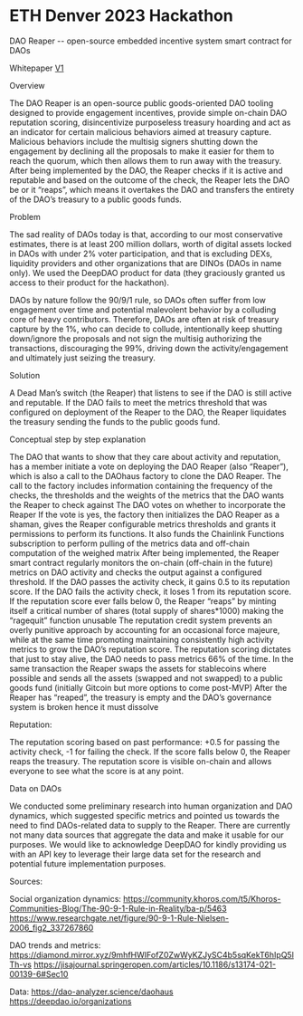 # ETH Denver 2023 Hackathon

DAO Reaper -- open-source embedded incentive system smart contract for DAOs

Whitepaper [V1](https://github.com/DaoReaper/eth-denver/files/10891470/README.docx)


Overview

The DAO Reaper is an open-source public goods-oriented DAO tooling designed to provide engagement incentives, provide simple on-chain DAO reputation scoring, disincentivize purposeless treasury hoarding and act as an indicator for certain malicious behaviors aimed at treasury capture. Malicious behaviors include the multisig signers shutting down the engagement by declining all the proposals to make it easier for them to reach the quorum, which then allows them to run away with the treasury. After being implemented by the DAO, the Reaper checks if it is active and reputable and based on the outcome of the check, the Reaper lets the DAO be or it “reaps”, which means it overtakes the DAO and transfers the entirety of the DAO’s treasury to a public goods funds.

Problem

The sad reality of DAOs today is that, according to our most conservative estimates, there is at least 200 million dollars, worth of digital assets locked in DAOs with under 2% voter participation, and that is excluding DEXs, liquidity providers and other organizations that are DINOs (DAOs in name only). We used the DeepDAO product for data (they graciously granted us access to their product for the hackathon).

DAOs by nature follow the 90/9/1 rule, so DAOs often suffer from low engagement over time and potential malevolent behavior by a colluding core of heavy contributors. Therefore, DAOs are often at risk of treasury capture by the 1%, who can decide to collude, intentionally keep shutting down/ignore the proposals and not sign the multisig authorizing the transactions, discouraging the 99%, driving down the activity/engagement and ultimately just seizing the treasury. 

Solution

A Dead Man’s switch (the Reaper) that listens to see if the DAO is still active and reputable. If the DAO fails to meet the metrics threshold that was configured on deployment of the Reaper to the DAO, the Reaper liquidates the treasury sending the funds to the public goods fund. 

Conceptual step by step explanation

The DAO that wants to show that they care about activity and reputation, has a member initiate a vote on deploying the DAO Reaper (also “Reaper”), which is also a call to the DAOhaus factory to clone the DAO Reaper. The call to the factory includes information containing the frequency of the checks, the thresholds and the weights of the metrics that the DAO wants the Reaper to check against
The DAO votes on whether to incorporate the Reaper
If the vote is yes, the factory then initializes the DAO Reaper as a shaman, gives the Reaper configurable metrics thresholds and grants it permissions to perform its functions. It also funds the Chainlink Functions subscription to perform pulling of the metrics data and off-chain computation of the weighed matrix
After being implemented, the Reaper smart contract regularly monitors the on-chain (off-chain in the future) metrics on DAO activity and checks the output against a configured threshold. 
If the DAO passes the activity check, it gains 0.5 to its reputation score. 
If the DAO fails the activity check, it loses 1 from its reputation score. 
If the reputation score ever falls below 0, the Reaper “reaps” by minting itself a critical number of shares (total supply of shares*1000) making the “ragequit” function unusable
The reputation credit system prevents an overly punitive approach by accounting for an occasional force majeure, while at the same time promoting maintaining consistently high activity metrics to grow the DAO’s reputation score. 
The reputation scoring dictates that just to stay alive, the DAO needs to pass metrics 66% of the time.
In the same transaction the Reaper swaps the assets for stablecoins where possible and sends all the assets (swapped and not swapped) to a public goods fund (initially Gitcoin but more options to come post-MVP)
After the Reaper has “reaped”, the treasury is empty and the DAO’s governance system is broken hence it must dissolve

Reputation:

The reputation scoring based on past performance: +0.5 for passing the activity check, -1 for failing the check. If the score falls below 0, the Reaper reaps the treasury. The reputation score is visible on-chain and allows everyone to see what the score is at any point.

Data on DAOs

We conducted some preliminary research into human organization and DAO dynamics, which suggested specific metrics and pointed us towards the need to find DAOs-related data to supply to the Reaper. There are currently not many data sources that aggregate the data and make it usable for our purposes. We would like to acknowledge DeepDAO for kindly providing us with an API key to leverage their large data set for the research and potential future implementation purposes.



Sources:

Social organization dynamics:
https://community.khoros.com/t5/Khoros-Communities-Blog/The-90-9-1-Rule-in-Reality/ba-p/5463
https://www.researchgate.net/figure/90-9-1-Rule-Nielsen-2006_fig2_337267860

DAO trends and metrics:
https://diamond.mirror.xyz/9mhfHWIFofZ0ZwWyKZJySC4b5sqKekT6hIpQ5lTh-vs 
https://jisajournal.springeropen.com/articles/10.1186/s13174-021-00139-6#Sec10

Data:
https://dao-analyzer.science/daohaus 
https://deepdao.io/organizations 


